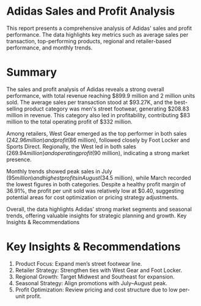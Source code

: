 # Adidas Sales and Profit Analysis
This report presents a comprehensive analysis of Adidas' sales and profit performance. The data highlights key metrics such as average sales per transaction, top-performing products, regional and retailer-based performance, and monthly trends. 

# Summary
The sales and profit analysis of Adidas reveals a strong overall performance, with total revenue reaching $899.9 million and 2 million units sold. The average sales per transaction stood at $93.27K, and the best-selling product category was men's street footwear, generating $208.83 million in revenue. This category also led in profitability, contributing $83 million to the total operating profit of $332 million. 

Among retailers, West Gear emerged as the top performer in both sales ($242.96 million) and profit ($86 million), followed closely by Foot Locker and Sports Direct. Regionally, the West led in both sales ($269.94 million) and operating profit ($90 million), indicating a strong market presence. 

Monthly trends showed peak sales in July ($95 million) and highest profits in August ($34.5 million), while March recorded the lowest figures in both categories. Despite a healthy profit margin of 36.91%, the profit per unit sold was relatively low at $0.40, suggesting potential areas for cost optimization or pricing strategy adjustments. 

Overall, the data highlights Adidas’ strong market segments and seasonal trends, offering valuable insights for strategic planning and growth.
Key Insights & Recommendations

# Key Insights & Recommendations
1. Product Focus: Expand men’s street footwear line.
2. Retailer Strategy: Strengthen ties with West Gear and Foot Locker.
3. Regional Growth: Target Midwest and Southeast for expansion.
4. Seasonal Strategy: Align promotions with July–August peak.
5. Profit Optimization: Review pricing and cost structure due to low per-unit profit.
